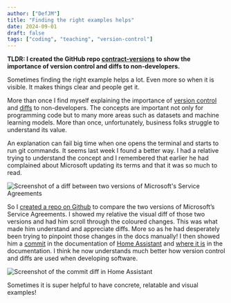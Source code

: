 ```yaml
---
author: ["DefJM"]
title: "Finding the right examples helps"
date: 2024-09-01
draft: false 
tags: ["coding", "teaching", "version-control"]
---
```


**TLDR: I created the GitHub repo [contract-versions](https://github.com/DefJM/contract-versions) to show the importance of version control and diffs to non-developers.**

Sometimes finding the right example helps a lot. Even more so when it is visible. It makes things clear and people get it.

More than once I find myself explaining the importance of [version control](https://en.wikipedia.org/wiki/Version_control) and [diffs](https://dictionary.cambridge.org/dictionary/english/diff) to non-developers. The concepts are important not only for programming code but to many more areas such as datasets and machine learning models. More than once, unfortunately, business folks struggle to understand its value.

An explanation can fail big time when one opens the terminal and starts to run git commands. It seems last week I found a better way. I had a relative trying to understand the concept and I remembered that earlier he had complained about Microsoft updating its terms and that it was so much to read. 

![Screenshot of a diff between two versions of Microsoft's Service Agreements](../images/diff-ms-service-agreements.png)

So I [created a repo on Github](https://github.com/DefJM/contract-versions) to compare the two versions of Microsoft’s Service Agreements. I showed my relative the visual diff of those two versions and had him scroll through the coloured changes. This was what made him understand and appreciate diffs. More so as he had desperately been trying to pinpoint those changes in the docs manually! I then showed him a [commit](https://github.com/home-assistant/home-assistant.io/commit/e5eff4be6e641f112e62df7cb1865659b613f52b) in the documentation of [Home Assistant](https://www.home-assistant.io) and [where it is](https://www.home-assistant.io/integrations/alexa.smart_home/#add-code-to-the-lambda-function) in the documentation. I think he now understands much better how version control and diffs are used when developing software.

![Screenshot of the commit diff in Home Assistant](../images/commit-diff-home-assistant.png)

Sometimes it is super helpful to have concrete, relatable and visual examples!

